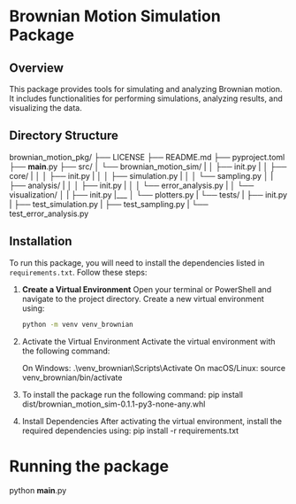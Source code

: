# Brownian Motion Simulation Package

## Overview
This package provides tools for simulating and analyzing Brownian motion. It includes functionalities for performing simulations, analyzing results, and visualizing the data.

## Directory Structure
brownian_motion_pkg/ 
├── LICENSE 
├── README.md 
├── pyproject.toml 
├── __main__.py 
├── src/ 
│ └── brownian_motion_sim/ 
|       │ ├── init.py 
|       │ ├── core/ 
|       │ │ ├── init.py 
|       │ │ ├── simulation.py 
|       │ │ └── sampling.py │
|       ├── analysis/ 
|       │ │ ├── init.py 
|       │ │ └── error_analysis.py 
|       │ └── visualization/ │ 
|       ├── init.py 
|___    │ └── plotters.py 
|   └── tests/ 
|       ├── init.py 
|       ├── test_simulation.py 
|       ├── test_sampling.py 
|       └── test_error_analysis.py


## Installation

To run this package, you will need to install the dependencies listed in `requirements.txt`. Follow these steps:

1. **Create a Virtual Environment**
   Open your terminal or PowerShell and navigate to the project directory. Create a new virtual environment using:

   ```bash
   python -m venv venv_brownian
2. Activate the Virtual Environment Activate the virtual environment with the following command:

    On Windows: .\venv_brownian\Scripts\Activate
    On macOS/Linux: source venv_brownian/bin/activate
3. To install the package run the following command:
    pip install dist/brownian_motion_sim-0.1.1-py3-none-any.whl
4. Install Dependencies After activating the virtual environment, install the required dependencies using:
pip install -r requirements.txt

# Running the package
python __main__.py
